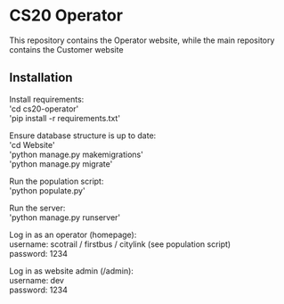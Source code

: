 # CS20 Operator  

This repository contains the Operator website, while the main repository contains the Customer website  

## Installation  

Install requirements:  
'cd cs20-operator'  
'pip install -r requirements.txt'  

Ensure database structure is up to date:  
'cd Website'  
'python manage.py makemigrations'  
'python manage.py migrate'  

Run the population script:  
'python populate.py'  

Run the server:  
'python manage.py runserver'  

Log in as an operator (homepage):  
username: scotrail / firstbus / citylink (see population script)  
password: 1234  

Log in as website admin (/admin):  
username: dev  
password: 1234  
